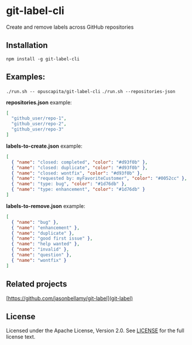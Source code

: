 # git-label-cli

Create and remove labels across GitHub repositories

## Installation

`npm install -g git-label-cli`

## Examples:

`./run.sh -- opuscapita/git-label-cli`
`./run.sh --repositories-json`

**repositories.json** example:

```json
[
  "github_user/repo-1",
  "github_user/repo-2",
  "github_user/repo-3"
]
```

**labels-to-create.json** example:

```json
[
  { "name": "closed: completed", "color": "#d93f0b" },
  { "name": "closed: duplicate", "color": "#d93f0b" },
  { "name": "closed: wontfix", "color": "#d93f0b" },
  { "name": "requested by: myFavoriteCustomer", "color": "#0052cc" },
  { "name": "type: bug", "color": "#1d76db" },
  { "name": "type: enhancement", "color": "#1d76db" }
]
```

**labels-to-remove.json** example:

```json
[
  { "name": "bug" },
  { "name": "enhancement" },
  { "name": "duplicate" },
  { "name": "good first issue" },
  { "name": "help wanted" },
  { "name": "invalid" },
  { "name": "question" },
  { "name": "wontfix" }
]
```

## Related projects

[https://github.com/jasonbellamy/git-label](git-label)

## License

Licensed under the Apache License, Version 2.0. See [LICENSE](./LICENSE) for the full license text.
